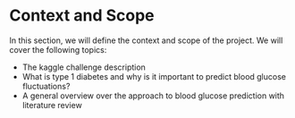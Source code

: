 # Context and Scope

In this section, we will define the context and scope of the project. We will cover the following topics:

* The kaggle challenge description
* What is type 1 diabetes and why is it important to predict blood glucose fluctuations?
* A general overview over the approach to blood glucose prediction with literature review
